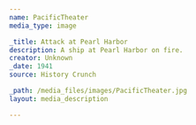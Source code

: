 ```yaml
---
name: PacificTheater
media_type: image

_title: Attack at Pearl Harbor
description: A ship at Pearl Harbor on fire.
creator: Unknown
_date: 1941
source: History Crunch

_path: /media_files/images/PacificTheater.jpg 
layout: media_description

---
```

